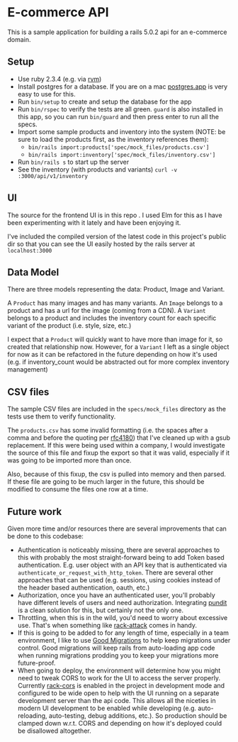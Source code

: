 # E-commerce API
This is a sample application for building a rails 5.0.2 api for an e-commerce domain.

## Setup
* Use ruby 2.3.4 (e.g. via [rvm]( http://rvm.io/))
* Install postgres for a database.  If you are on a mac  [postgres.app](https://postgresapp.com/) is very easy to use for this.
* Run `bin/setup` to create and setup the database for the app
* Run `bin/rspec` to verify the tests are all green.  `guard` is also installed in this app, so you can run `bin/guard` and then press enter to run all the specs.
* Import some sample products and inventory into the system (NOTE: be sure to load the products first, as the inventory references them):
  * `bin/rails import:products['spec/mock_files/products.csv']`
  * `bin/rails import:inventory['spec/mock_files/inventory.csv']`
* Run `bin/rails s` to start up the server
* See the inventory (with products and variants) `curl -v :3000/api/v1/inventory`

## UI
The source for the frontend UI is in this repo .  I used Elm for this as I have been experimenting with it lately and have been enjoying it.

I've included the compiled version of the latest code in this project's public dir so that you can see the UI easily hosted by the rails server at `localhost:3000`

## Data Model
There are three models representing the data: Product, Image and Variant.

A `Product` has many images and has many variants.
An `Image` belongs to a product and has a url for the image (coming from a CDN).
A `Variant` belongs to a product and includes the inventory count for each specific variant of the product (i.e. style, size, etc.)

I expect that a `Product` will quickly want to have more than image for it, so created that relationship now.  However, for a `Variant` I left as a single object for now as it can be refactored in the future depending on how it's used (e.g. if inventory_count would be abstracted out for more complex inventory management)

## CSV files

The sample CSV files are included in the `specs/mock_files` directory as the tests use them to verify functionality.

The `products.csv` has some invalid formatting (i.e. the spaces after a comma and before the quoting per [rfc4180](https://tools.ietf.org/html/rfc4180)) that I've cleaned up with a gsub replacement.  If this were being used within a company, I would investigate the source of this file and fixup the export so that it was valid, especially if it was going to be imported more than once.

Also, because of this fixup, the csv is pulled into memory and then parsed.  If these file are going to be much larger in the future, this should be modified to consume the files one row at a time.

## Future work
Given more time and/or resources there are several improvements that can be done to this codebase:
* Authentication is noticeably missing, there are several approaches to this with probably the most straight-forward being to add Token based authentication.  E.g. user object with an API key that is authenticated via `authenticate_or_request_with_http_token`.  There are several other approaches that can be used (e.g. sessions, using cookies instead of the header based authentication, oauth, etc.)
* Authorization, once you have an authenticated user, you'll probably have different levels of users and need authorization.  Integrating [pundit](https://github.com/elabs/pundit) is a clean solution for this, but certainly not the only one.
* Throttling, when this is in the wild, you'd need to worry about excessive use.  That's when something like [rack-attack](https://github.com/kickstarter/rack-attack) comes in handy.
* If this is going to be added to for any length of time, especially in a team environment, I like to use [Good Migrations](https://github.com/testdouble/good-migrations) to help keep migrations under control. Good migrations will keep rails from auto-loading app code when running migrations prodding you to keep your migrations more future-proof.
* When going to deploy, the environment will determine how you might need to tweak CORS to work for the UI to access the server properly.  Currently [rack-cors](https://github.com/cyu/rack-cors) is enabled in the project in development mode and configured to be wide open to help with the UI running on a separate development server than the api code.  This allows all the niceties in modern UI development to be enabled while developing (e.g. auto-reloading, auto-testing, debug additions, etc.).  So production should be clamped down w.r.t. CORS and depending on how it's deployed could be disallowed altogether.
